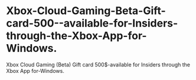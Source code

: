 # Xbox-Cloud-Gaming-Beta-Gift-card-500--available-for-Insiders-through-the-Xbox-App-for-Windows.
Xbox Cloud Gaming (Beta) Gift card 500$-available for Insiders through the Xbox App for-Windows.

